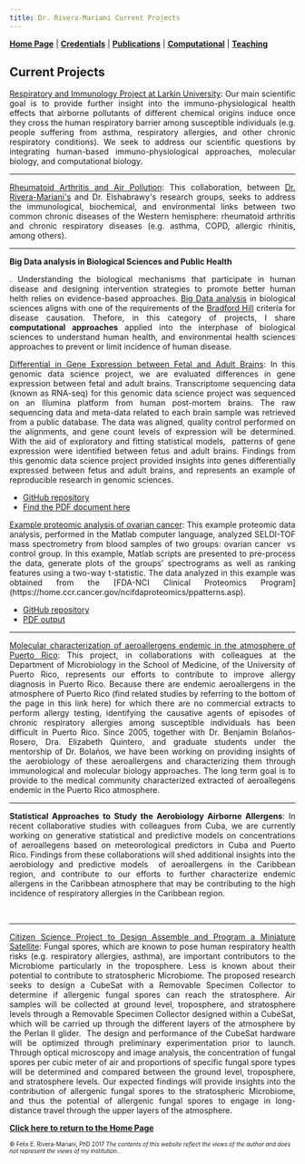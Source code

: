 ```yaml
---
title: Dr. Rivera-Mariani Current Projects
---
```


[**Home Page**](http://www.friveram.com/) | [**Credentials**](http://www.friveram.com/about) | [**Publications**](http://www.friveram.com/publications) | [**Computational**](http://www.friveram.com/compbio) | [**Teaching**](http://www.friveram.com/teaching) 

## Current Projects 

<div style="text-align:justify"><p><a href="https://friveramariani.github.io/RIPL_Effect/">Respiratory and Immunology Project at Larkin University</a>: Our main scientific goal is to provide further insight into the immuno-physiological health effects that airborne pollutants of different chemical origins induce once they cross the human respiratory barrier among susceptible individuals (e.g. people suffering from asthma, respiratory allergies, and other chronic respiratory conditions). We seek to address our scientific questions by integrating human-based immuno-physiological approaches, molecular biology, and computational biology.</p></div>  

---

<div style="text-align:justify"><p><a href="https://friveramariani.github.io/RA_RD/">Rheumatoid Arthritis and Air Pollution</a>: This collaboration, between <a href="https://friveramariani.github.io/RIPL_Effect/">Dr. Rivera-Mariani's</a> and <a href'="https://www.linkedin.com/in/hatem-elshabrawy-00a78a62/">Dr. Elshabrawy's</a> research groups, seeks to address the immunological, biochemical, and environmental links between two common chronic diseases of the Western hemisphere: rheumatoid arthritis and chronic respiratory diseases (e.g. asthma, COPD, allergic rhinitis, among others).</p></div>   

---

**Big Data analysis in Biological Sciences and Public Health**

<div style="text-align:justify"><p>. Understanding the biological mechanisms that participate in human disease and designing intervention strategies to promote better human helth relies on evidence-based approaches. <a href="https://en.wikipedia.org/wiki/Big_data">Big Data analysis</a> in biological sciences aligns with one of the requirements of the <a href="https://www.ncbi.nlm.nih.gov/pmc/articles/PMC4589117/">Bradford Hill</a> criteria for disease causation. Thefore, in this category of projects, I share <b>computational approaches</b> applied into the interphase of biological sciences to understand human health, and environmental health sciences approaches to prevent or limit incidence of human disease.</p></div> 

<div style="text-align:justify"><p><a href="https://github.com/friveramariani/genomic-data-science">Differential in Gene Expression between Fetal and Adult Brains</a>: In this genomic data science project, we are evaluated differences in gene expression between fetal and adult brains. Transcriptome sequencing data (known as RNA-seq) for this genomic data science project was sequenced on an Illumina platform from human post-mortem brains. The raw sequencing data and meta-data related to each brain sample was retrieved from a public database. The data was aligned, quality control performed on the alignments, and gene count levels of expression will be determined. With the aid of exploratory and fitting statistical models,  patterns of gene expression were identified between fetus and adult brains. Findings from this genomic data science project provided insights into genes differentially expressed between fetus and adult brains, and represents an example of reproducible research in genomic sciences.</p></div> 

- [GitHub repository](https://github.com/friveramariani/GenomicDataScience_FetalAdultBrain)
- [Find the PDF document here](https://www.researchgate.net/publication/311203295_Report_RNA-Seq_Data_Analysis_Worflow_to_Evaluate_Differential_Gene_Expression_between_Fetus_and_Adult_Brains_from_Publicly-Available_Data_as_a_Genomic_Data_Science_Demonstration_in_a_Upper_Division_Mi)

<div style="text-align:justify"><p><a href="https://github.com/friveramariani/Proteomic-Examples">Example proteomic analysis of ovarian cancer</a>: This example proteomic data analysis, performed in the Matlab computer language, analyzed SELDI-TOF mass spectrometry from blood samples of two groups: ovarian cancer  vs control group. In this example, Matlab scripts are presented to pre-process the data, generate plots of the groups' spectrograms as well as ranking features using a two-way t-statistic. The data analyzed in this example was obtained from the [FDA-NCI Clinical Proteomics Program](https://home.ccr.cancer.gov/ncifdaproteomics/ppatterns.asp).</p></div> 

- [GitHub repository](https://github.com/friveramariani/Proteomic-Examples)
- [PDF output](https://www.researchgate.net/publication/319103946_Proteomics_data_analysis_in_cancer_biology_with_Matlab)

---

<div style="text-align:justify"><p><a href="https://www.researchgate.net/project/Airborne-fungal-allergens-and-their-role-in-the-incidences-of-chronic-respiratory-diseases">Molecular characterization of aeroallergens endemic in the atmosphere of Puerto Rico</a>: This project, in collaborations with colleagues at the Department of Microbiology in the School of Medicine, of the University of Puerto Rico, represents our efforts to contribute to improve allergy diagnosis in Puerto Rico. Because there are endemic aeroallergens in the atmosphere of Puerto Rico (find related studies by referring to the bottom of the page in this link here) for which there are no commercial extracts to perform allergy testing, identifying the causative agents of episodes of chronic respiratory allergies among susceptible individuals has been difficult in Puerto Rico. Since 2005, together with Dr. Benjamin Bolaños-Rosero, Dra. Elizabeth Quintero, and graduate students under the mentorship of Dr. Bolaños, we have been working on providing insights of the aerobiology of these aeroallergens and characterizing them through immunological and molecular biology approaches. The long term goal is to provide to the medical community characterized extracted of aeroallegens endemic in the Puerto Rico atmosphere.</p></div> 

---

<div style="text-align:justify"><p><strong>Statistical Approaches to Study the Aerobiology Airborne Allergens</strong>: In recent collaborative studies with colleagues from Cuba, we are currently working on generative statistical and predictive models on concentrations of aeroallegens based on meteorological predictors in Cuba and Puerto Rico. Findings from these collaborations will shed additional insights into the aerobiology and predictive models  of aeroallergens in the Caribbean region, and contribute to our efforts to further characterize endemic allergens in the Caribbean atmosphere that may be contributing to the high incidence of respiratory allergies in the Caribbean region.</p></div>  

---

<div style="text-align:justify"><p><a href="http://www.friveram.com/PRCubeStars/">Citizen Science Project to Design Assemble and Program a Miniature Satellite</a>: Fungal spores, which are known to pose human respiratory health risks (e.g. respiratory allergies, asthma), are important contributors to the Microbiome particularly in the troposphere. Less is known about their potential to contribute to stratospheric Microbiome. The proposed research seeks to design a CubeSat with a Removable Specimen Collector to determine if allergenic fungal spores can reach the stratosphere. Air samples will be collected at ground level, troposphere, and stratosphere levels through a Removable Specimen Collector designed within a CubeSat, which will be carried up through the different layers of the atmosphere by the Perlan II glider.  The design and performance of the CubeSat hardware will be optimized through preliminary experimentation prior to launch. Through optical microscopy and image analysis, the concentration of fungal spores per cubic meter of air and proportions of specific fungal spore types will be determined and compared between the ground level, troposphere, and stratosphere levels. Our expected findings will provide insights into the contribution of allergenic fungal spores to the stratospheric Microbiome, and thus the potential of allergenic fungal spores to engage in long-distance travel through the upper layers of the atmosphere.</p></div>

[**Click here to return to the Home Page**](https://www.friveram.com/)

<font size="1">&#169; Felix E. Rivera-Mariani, PhD 2017 <i>The contents of this website reflect the views of the author and does not represent the views of my institution.</i>.</font>